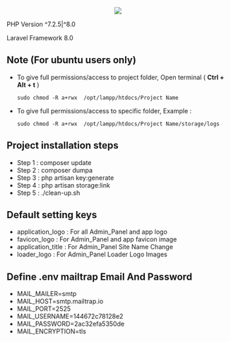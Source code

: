 <p align="center"><img src="https://laravel.com/assets/img/components/logo-laravel.svg"></p>

<p align="center">
	<p>PHP Version ^7.2.5|^8.0 </p>
	<p>Laravel Framework 8.0 </p>
</p>

## Note (For ubuntu users only)
- To give full permissions/access to project folder, Open terminal ( **Ctrl + Alt + t** )

      sudo chmod -R a+rwx  /opt/lampp/htdocs/Project Name
      
- To give full permissions/access to specific folder, Example : 

      sudo chmod -R a+rwx  /opt/lampp/htdocs/Project Name/storage/logs
  
## Project installation steps

- Step 1 : composer update
- Step 2 : composer dumpa
- Step 3 : php artisan key:generate
- Step 4 : php artisan storage:link
- Step 5 : ./clean-up.sh


      
## Default setting keys

- application_logo : For all Admin_Panel and app logo
- favicon_logo : For Admin_Panel and app favicon image
- application_title : For Admin_Panel Site Name Change
- loader_logo : For Admin_Panel Loader Logo Images

## Define .env mailtrap Email And Password

- MAIL_MAILER=smtp
- MAIL_HOST=smtp.mailtrap.io
- MAIL_PORT=2525
- MAIL_USERNAME=144672c78128e2
- MAIL_PASSWORD=2ac32efa5350de
- MAIL_ENCRYPTION=tls